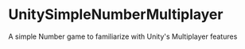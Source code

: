 # UnitySimpleNumberMultiplayer
A simple Number game to familiarize with Unity's Multiplayer features

